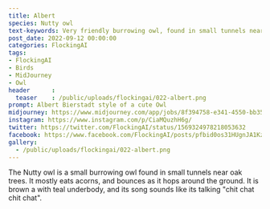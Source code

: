 ```yaml
---
title: Albert
species: Nutty owl
text-keywords: Very friendly burrowing owl, found in small tunnels near oak trees, mostly eats acorns, bounces as it hops around the ground, short brown feathers, with teal underbody, its song sounds like its talking "chit chat chit chat"
post_date: 2022-09-12 00:00:00
categories: FlockingAI
tags:
- FlockingAI
- Birds
- MidJourney 
- Owl
header      :
  teaser    : /public/uploads/flockingai/022-albert.png
prompt: Albert Bierstadt style of a cute Owl
midjourney: https://www.midjourney.com/app/jobs/8f394758-e341-4550-bb35-1a8bcf5a3656
instagram: https://www.instagram.com/p/CiaMQuzhH6g/
twitter: https://twitter.com/FlockingAI/status/1569324978218053632
facebook: https://www.facebook.com/FlockingAI/posts/pfbid0os31HUgnJA1KzjDFig5KFnF7UnCUoAKpSfnxUnVnM1ge4j1T95bYdUwCyMYorEEUl
gallery: 
  - /public/uploads/flockingai/022-albert.png
---
```


The Nutty owl is a small burrowing owl found in small tunnels near oak trees. It mostly eats acorns, and bounces as it hops around the ground. It is brown a with teal underbody, and its song sounds like its talking "chit chat chit chat".
